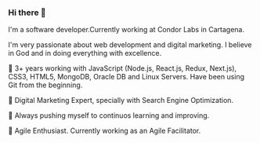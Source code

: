 ### Hi there 👋

I'm a software developer.Currently working at Condor Labs in Cartagena.

I'm very passionate about web development and digital marketing. I believe in God and in doing everything with excellence.

📌 3+ years working with JavaScript (Node.js, React.js, Redux, Next.js), CSS3, HTML5, MongoDB, Oracle DB and Linux Servers. Have been using Git from the beginning.

📌 Digital Marketing Expert, specially with Search Engine Optimization.

📌 Always pushing myself to continuos learning and improving.

📌 Agile Enthusiast. Currently working as an Agile Facilitator.
